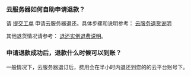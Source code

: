 ### 云服务器如何自助申请退款？

请 [提交工单](http://console.tcecqpoc.fsphere.cn/workorder/category) 申请云服务器退还。具体步骤和说明参考： [云服务退货说明](http://tcecqpoc.fsphere.cn/document/product/555/7440)

其他退货情况请参考：  [退还实例退费说明](http://tcecqpoc.fsphere.cn/document/product/213/9711)。

### 申请退款成功后，退款什么时候可以到账？

一般情况下，云服务器退订后，费用会在半小时内退还到您的的云平台账号下。 
